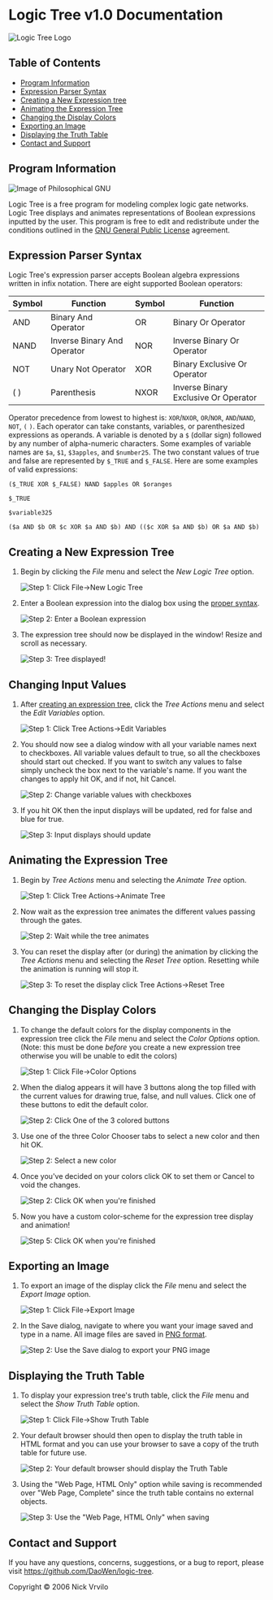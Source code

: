 Logic Tree v1.0 Documentation
=============================

![Logic Tree Logo](./docs/docPics/TreeLogo.gif)

Table of Contents
-----------------

-   [Program Information](#program-information)
-   [Expression Parser Syntax](#expression-parser-syntax)
-   [Creating a New Expression tree](#creating-a-new-expression-tree)
-   [Animating the Expression Tree](#animating-the-expression-tree)
-   [Changing the Display Colors](#changing-the-display-colors)
-   [Exporting an Image](#exporting-an-image)
-   [Displaying the Truth Table](#displaying-the-truth-table)
-   [Contact and Support](#contact-and-support)

Program Information
-------------------

![Image of Philosophical GNU](./docs/docPics/philGNU.gif)

Logic Tree is a free program for modeling complex logic gate networks. Logic Tree displays and animates representations of Boolean expressions inputted by the user. This program is free to edit and redistribute under the conditions outlined in the [GNU General Public License](http://www.gnu.org/copyleft/gpl.html) agreement.

Expression Parser Syntax
------------------------

Logic Tree's expression parser accepts Boolean algebra expressions written in infix notation. There are eight supported Boolean operators:

| Symbol | Function                    | Symbol | Function                             |
|--------|-----------------------------|--------|--------------------------------------|
| AND    | Binary And Operator         | OR     | Binary Or Operator                   |
| NAND   | Inverse Binary And Operator | NOR    | Inverse Binary Or Operator           |
| NOT    | Unary Not Operator          | XOR    | Binary Exclusive Or Operator         |
| ( )    | Parenthesis                 | NXOR   | Inverse Binary Exclusive Or Operator |

Operator precedence from lowest to highest is: `XOR`/`NXOR`, `OR`/`NOR`, `AND`/`NAND`, `NOT`, `(` `)`. Each operator can take constants, variables, or parenthesized expressions as operands. A variable is denoted by a `$` (dollar sign) followed by any number of alpha-numeric characters. Some examples of variable names are `$a`, `$1`, `$3apples`, and `$number25`. The two constant values of true and false are represented by `$_TRUE` and `$_FALSE`. Here are some examples of valid expressions:

```
($_TRUE XOR $_FALSE) NAND $apples OR $oranges

$_TRUE

$variable325

($a AND $b OR $c XOR $a AND $b) AND (($c XOR $a AND $b) OR $a AND $b)
```

Creating a New Expression Tree
------------------------------

1.  Begin by clicking the <var>File</var> menu and select the <var>New Logic Tree</var> option.

    ![Step 1: Click File&rarr;New Logic Tree](./docs/docPics/1_step1.gif)

2.  Enter a Boolean expression into the dialog box using the [proper syntax](#syntax).

    ![Step 2: Enter a Boolean expression](./docs/docPics/1_step2.gif)

3.  The expression tree should now be displayed in the window! Resize and scroll as necessary.

    ![Step 3: Tree displayed!](./docs/docPics/1_step3.gif)

Changing Input Values
---------------------

1.  After [creating an expression tree](#newTree), click the <var>Tree Actions</var> menu and select the <var>Edit Variables</var> option.

    ![Step 1: Click Tree Actions&rarr;Edit Variables](./docs/docPics/2_step1.gif)

2.  You should now see a dialog window with all your variable names next to checkboxes. All variable values default to true, so all the checkboxes should start out checked. If you want to switch any values to false simply uncheck the box next to the variable's name. If you want the changes to apply hit OK, and if not, hit Cancel.

    ![Step 2: Change variable values with checkboxes](./docs/docPics/2_step2.gif)

3.  If you hit OK then the input displays will be updated, red for false and blue for true.

    ![Step 3: Input displays should update](./docs/docPics/2_step3.gif)

Animating the Expression Tree
-----------------------------

1.  Begin by <var>Tree Actions</var> menu and selecting the <var>Animate Tree</var> option.

    ![Step 1: Click Tree Actions&rarr;Animate Tree](./docs/docPics/3_step1.gif)

2.  Now wait as the expression tree animates the different values passing through the gates.

    ![Step 2: Wait while the tree animates](./docs/docPics/3_step2.gif)

3.  You can reset the display after (or during) the animation by clicking the <var>Tree Actions</var> menu and selecting the <var>Reset Tree</var> option. Resetting while the animation is running will stop it.

    ![Step 3: To reset the display click Tree Actions&rarr;Reset Tree](./docs/docPics/3_step3.gif)

Changing the Display Colors
---------------------------

1.  To change the default colors for the display components in the expression tree click the <var>File</var> menu and select the <var>Color Options</var> option. (Note: this must be done *before* you create a new expression tree otherwise you will be unable to edit the colors)

    ![Step 1: Click File&rarr;Color Options](./docs/docPics/6_step1.gif)

2.  When the dialog appears it will have 3 buttons along the top filled with the current values for drawing true, false, and null values. Click one of these buttons to edit the default color.

    ![Step 2: Click One of the 3 colored buttons](./docs/docPics/6_step2.gif)

3.  Use one of the three Color Chooser tabs to select a new color and then hit OK.

    ![Step 2: Select a new color](./docs/docPics/6_step3.gif)

4.  Once you've decided on your colors click OK to set them or Cancel to void the changes.

    ![Step 2: Click OK when you're finished](./docs/docPics/6_step4.gif)

5.  Now you have a custom color-scheme for the expression tree display and animation!

    ![Step 5: Click OK when you're finished](./docs/docPics/6_step5.gif)

Exporting an Image
------------------

1.  To export an image of the display click the <var>File</var> menu and select the <var>Export Image</var> option.

    ![Step 1: Click File&rarr;Export Image](./docs/docPics/4_step1.gif)

2.  In the Save dialog, navigate to where you want your image saved and type in a name. All image files are saved in [PNG format](http://en.wikipedia.org/wiki/PNG).

    ![Step 2: Use the Save dialog to export your PNG image](./docs/docPics/4_step2.gif)

Displaying the Truth Table
--------------------------

1.  To display your expression tree's truth table, click the <var>File</var> menu and select the <var>Show Truth Table</var> option.

    ![Step 1: Click File&rarr;Show Truth Table](./docs/docPics/5_step1.gif)

2.  Your default browser should then open to display the truth table in HTML format and you can use your browser to save a copy of the truth table for future use.

    ![Step 2: Your default browser should display the Truth Table](./docs/docPics/5_step2.gif)

3.  Using the "Web Page, HTML Only" option while saving is recommended over "Web Page, Complete" since the truth table contains no external objects.

    ![Step 3: Use the "Web Page, HTML Only" when saving](./docs/docPics/5_step3.gif)

Contact and Support
-------------------

If you have any questions, concerns, suggestions, or a bug to report, please visit <https://github.com/DaoWen/logic-tree>.

Copyright &copy; 2006 Nick Vrvilo

